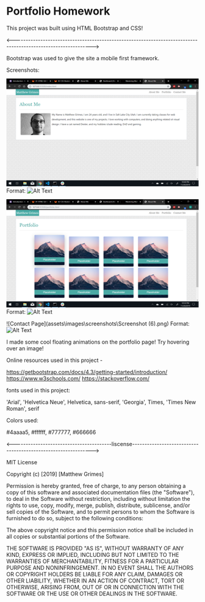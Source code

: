 # Portfolio Homework

This project was built using HTML Bootstrap and CSS!

<-------------------------------------------------------------------------------------------------------------->


Bootstrap was used to give the site a mobile first framework.

Screenshots:

![About Me Page](https://github.com/Matthewlgrimes94/Portfolio-bootstrao/blob/master/assets/images/screenshots/Screenshot%20(4).png)
Format: ![Alt Text](url)

![Portfolio Page](https://github.com/Matthewlgrimes94/Portfolio-bootstrao/blob/master/assets/images/screenshots/Screenshot%20(5).png)
Format: ![Alt Text](url)

![Contact Page](assets\images\screenshots\Screenshot (6).png)
Format: ![Alt Text](url)

I made some cool floating animations on the portfolio page! Try hovering over an image!


Online resources used in this project -

https://getbootstrap.com/docs/4.3/getting-started/introduction/
https://www.w3schools.com/
https://stackoverflow.com/

fonts used in this project:

'Arial', 'Helvetica Neue', Helvetica, sans-serif, 'Georgia', Times, 'Times New Roman', serif

Colors used:

#4aaaa5, #ffffff, #777777, #666666

<----------------------------------------liscense-------------------------------------------------------------->

MIT License

Copyright (c) [2019] [Matthew Grimes]

Permission is hereby granted, free of charge, to any person obtaining a copy
of this software and associated documentation files (the "Software"), to deal
in the Software without restriction, including without limitation the rights
to use, copy, modify, merge, publish, distribute, sublicense, and/or sell
copies of the Software, and to permit persons to whom the Software is
furnished to do so, subject to the following conditions:

The above copyright notice and this permission notice shall be included in all
copies or substantial portions of the Software.

THE SOFTWARE IS PROVIDED "AS IS", WITHOUT WARRANTY OF ANY KIND, EXPRESS OR
IMPLIED, INCLUDING BUT NOT LIMITED TO THE WARRANTIES OF MERCHANTABILITY,
FITNESS FOR A PARTICULAR PURPOSE AND NONINFRINGEMENT. IN NO EVENT SHALL THE
AUTHORS OR COPYRIGHT HOLDERS BE LIABLE FOR ANY CLAIM, DAMAGES OR OTHER
LIABILITY, WHETHER IN AN ACTION OF CONTRACT, TORT OR OTHERWISE, ARISING FROM,
OUT OF OR IN CONNECTION WITH THE SOFTWARE OR THE USE OR OTHER DEALINGS IN THE
SOFTWARE.
